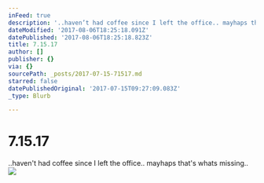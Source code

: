 ```yaml
---
inFeed: true
description: '..haven’t had coffee since I left the office.. mayhaps that''s whats missing.. '
dateModified: '2017-08-06T18:25:18.091Z'
datePublished: '2017-08-06T18:25:18.823Z'
title: 7.15.17
author: []
publisher: {}
via: {}
sourcePath: _posts/2017-07-15-71517.md
starred: false
datePublishedOriginal: '2017-07-15T09:27:09.083Z'
_type: Blurb

---
```

# 7.15.17

..haven't had coffee since I left the office.. mayhaps that's whats missing.. ![](https://the-grid-user-content.s3-us-west-2.amazonaws.com/7c6e25d5-12c9-4972-9934-ece2422d85fc.png)